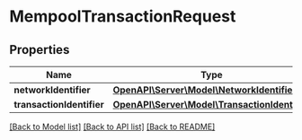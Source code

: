 # MempoolTransactionRequest

## Properties
Name | Type | Description | Notes
------------ | ------------- | ------------- | -------------
**networkIdentifier** | [**OpenAPI\Server\Model\NetworkIdentifier**](NetworkIdentifier.md) |  | 
**transactionIdentifier** | [**OpenAPI\Server\Model\TransactionIdentifier**](TransactionIdentifier.md) |  | 

[[Back to Model list]](../README.md#documentation-for-models) [[Back to API list]](../README.md#documentation-for-api-endpoints) [[Back to README]](../README.md)


